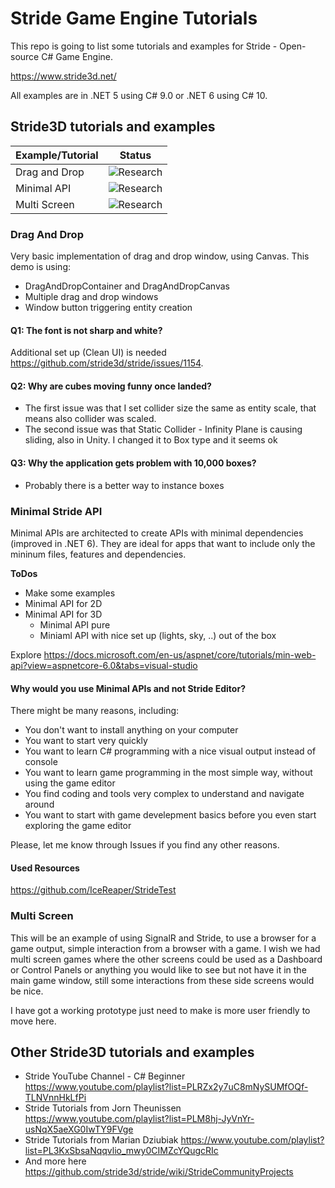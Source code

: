# Stride Game Engine Tutorials

This repo is going to list some tutorials and examples for Stride - Open-source C# Game Engine.

https://www.stride3d.net/

All examples are in .NET 5 using C# 9.0 or .NET 6 using C# 10. 

## Stride3D tutorials and examples

Example/Tutorial|Status
---------|----------
Drag and Drop|![Research](https://img.shields.io/badge/status-done-green?style=for-the-badge)
Minimal API | ![Research](https://img.shields.io/badge/status-testing-orange?style=for-the-badge)
Multi Screen | ![Research](https://img.shields.io/badge/status-research-blue?style=for-the-badge)

### Drag And Drop

Very basic implementation of drag and drop window, using Canvas. This demo is using:
- DragAndDropContainer and DragAndDropCanvas
- Multiple drag and drop windows
- Window button triggering entity creation

#### Q1: The font is not sharp and white?
Additional set up (Clean UI) is needed https://github.com/stride3d/stride/issues/1154.

#### Q2: Why are cubes moving funny once landed?
- The first issue was that I set collider size the same as entity scale, that means also collider was scaled.
- The second issue was that Static Collider - Infinity Plane is causing sliding, also in Unity. I changed it to Box type and it seems ok

#### Q3: Why the application gets problem with 10,000 boxes?
- Probably there is a better way to instance boxes

### Minimal Stride API
Minimal APIs are architected to create APIs with minimal dependencies (improved in .NET 6). They are ideal for apps that want to include only the mininum files, features and dependencies.

**ToDos**
- Make some examples
- Minimal API for 2D
- Minimal API for 3D
  - Minimal API pure
  - Miniaml API with nice set up (lights, sky, ..) out of the box

Explore https://docs.microsoft.com/en-us/aspnet/core/tutorials/min-web-api?view=aspnetcore-6.0&tabs=visual-studio

#### Why would you use Minimal APIs and not Stride Editor?
There might be many reasons, including:
- You don't want to install anything on your computer
- You want to start very quickly
- You want to learn C# programming with a nice visual output instead of console
- You want to learn game programming in the most simple way, without using the game editor
- You find coding and tools very complex to understand and navigate around
- You want to start with game develepment basics before you even start exploring the game editor

Please, let me know through Issues if you find any other reasons.

#### Used Resources
https://github.com/IceReaper/StrideTest

<!-- https://img.shields.io/badge/status-in%20progress-green?style=for-the-badge -->

### Multi Screen
This will be an example of using SignalR and Stride, to use a browser for a game output, simple interaction from a browser with a game. I wish we had multi screen games where the other screens could be used as a Dashboard or Control Panels or anything you would like to see but not have it in the main game window, still some interactions from these side screens would be nice.

I have got a working prototype just need to make is more user friendly to move here.

## Other Stride3D tutorials and examples
- Stride YouTube Channel - C# Beginner https://www.youtube.com/playlist?list=PLRZx2y7uC8mNySUMfOQf-TLNVnnHkLfPi
- Stride Tutorials from Jorn Theunissen https://www.youtube.com/playlist?list=PLM8hj-JyVnYr-usNqX5aeXG0IwTY9FVge
- Stride Tutorials from Marian Dziubiak https://www.youtube.com/playlist?list=PL3KxSbsaNqqvlio_mwy0CIMZcYQugcRIc
- And more here https://github.com/stride3d/stride/wiki/StrideCommunityProjects


